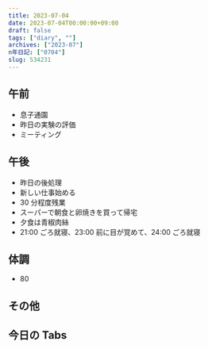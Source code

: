 ```yaml
---
title: 2023-07-04
date: 2023-07-04T00:00:00+09:00
draft: false
tags: ["diary", ""]
archives: ["2023-07"]
n年日記: ["0704"]
slug: 534231
---
```


## 午前

- 息子通園
- 昨日の実験の評価
- ミーティング

## 午後

- 昨日の後処理
- 新しい仕事始める
- 30 分程度残業
- スーパーで朝食と卵焼きを買って帰宅
- 夕食は青椒肉絲
- 21:00 ごろ就寝、23:00 前に目が覚めて、24:00 ごろ就寝

## 体調

- 80

## その他

## 今日の Tabs
